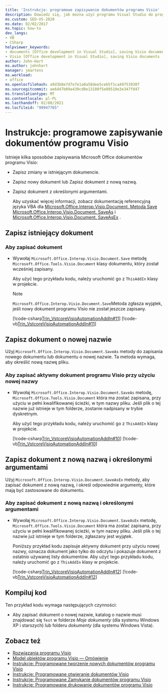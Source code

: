 ```yaml
---
title: 'Instrukcje: programowe zapisywanie dokumentów programu Visio'
description: Dowiedz się, jak można użyć programu Visual Studio do programistycznego zapisywania istniejących dokumentów programu Microsoft Visio i nowych dokumentów, które nie zostały jeszcze zapisane.
ms.custom: SEO-VS-2020
ms.date: 02/02/2017
ms.topic: how-to
dev_langs:
- VB
- CSharp
helpviewer_keywords:
- documents [Office development in Visual Studio], saving Visio documents
- Visio [Office development in Visual Studio], saving Visio documents
author: John-Hart
ms.author: johnhart
manager: jmartens
ms.workload:
- office
ms.openlocfilehash: a9d3b8e7d7e7e1a0a58dee5ceb5f1ca49753930f
ms.sourcegitcommit: ae6d47b09a439cd0e13180f5e89510e3e347fd47
ms.translationtype: MT
ms.contentlocale: pl-PL
ms.lasthandoff: 02/08/2021
ms.locfileid: "99947765"
---
```

# <a name="how-to-programmatically-save-visio-documents"></a>Instrukcje: programowe zapisywanie dokumentów programu Visio
  Istnieje kilka sposobów zapisywania Microsoft Office dokumentów programu Visio:

- Zapisz zmiany w istniejącym dokumencie.

- Zapisz nowy dokument lub Zapisz dokument z nową nazwą.

- Zapisz dokument z określonymi argumentami.

  Aby uzyskać więcej informacji, zobacz dokumentację referencyjną języka VBA dla [Microsoft.Office.Interop.Visio.Document. Metoda Save](/office/vba/api/Visio.Document.Save) [Microsoft.Office.Interop.Visio.Document. SaveAs](/office/vba/api/Visio.Document.SaveAs) i [Microsoft.Office.Interop.Visio.Document. SaveAsEx](/office/vba/api/Visio.Document.SaveAsEx) .

## <a name="save-an-existing-document"></a>Zapisz istniejący dokument

### <a name="to-save-a-document"></a>Aby zapisać dokument

- Wywołaj `Microsoft.Office.Interop.Visio.Document.Save` metodę `Microsoft.Office.Tools.Visio.Document` klasy dokumentu, który został wcześniej zapisany.

     Aby użyć tego przykładu kodu, należy uruchomić go z `ThisAddIn` klasy w projekcie.

    > [!NOTE]
    > `Microsoft.Office.Interop.Visio.Document.Save`Metoda zgłasza wyjątek, jeśli nowy dokument programu Visio nie został jeszcze zapisany.

     [!code-csharp[Trin_VstcoreVisioAutomationAddIn#11](../vsto/codesnippet/CSharp/trin_vstcorevisioautomationaddin/ThisAddIn.cs#11)]
     [!code-vb[Trin_VstcoreVisioAutomationAddIn#11](../vsto/codesnippet/VisualBasic/trin_vstcorevisioautomationaddin/ThisAddIn.vb#11)]

## <a name="save-a-document-with-a-new-name"></a>Zapisz dokument o nowej nazwie
 Użyj `Microsoft.Office.Interop.Visio.Document.SaveAs` metody do zapisania nowego dokumentu lub dokumentu o nowej nazwie. Ta metoda wymaga, aby określić nową nazwę pliku.

### <a name="to-save-the-active-visio-document-with-a-new-name"></a>Aby zapisać aktywny dokument programu Visio przy użyciu nowej nazwy

- Wywołaj `Microsoft.Office.Interop.Visio.Document.SaveAs` metodę, `Microsoft.Office.Tools.Visio.Document` która ma zostać zapisana, przy użyciu w pełni kwalifikowanej ścieżki, w tym nazwy pliku. Jeśli plik o tej nazwie już istnieje w tym folderze, zostanie nadpisany w trybie dyskretnym.

     Aby użyć tego przykładu kodu, należy uruchomić go z `ThisAddIn` klasy w projekcie.

     [!code-csharp[Trin_VstcoreVisioAutomationAddIn#10](../vsto/codesnippet/CSharp/trin_vstcorevisioautomationaddin/ThisAddIn.cs#10)]
     [!code-vb[Trin_VstcoreVisioAutomationAddIn#10](../vsto/codesnippet/VisualBasic/trin_vstcorevisioautomationaddin/ThisAddIn.vb#10)]

## <a name="save-a-document-with-a-new-name-and-specified-arguments"></a>Zapisz dokument z nową nazwą i określonymi argumentami
 Użyj `Microsoft.Office.Interop.Visio.Document.SaveAsEx` metody, aby zapisać dokument z nową nazwą, i określ odpowiednie argumenty, które mają być zastosowane do dokumentu.

### <a name="to-save-document-with-a-new-name-and-specified-arguments"></a>Aby zapisać dokument z nową nazwą i określonymi argumentami

- Wywołaj `Microsoft.Office.Interop.Visio.Document.SaveAsEx` metodę, `Microsoft.Office.Tools.Visio.Document` która ma zostać zapisana, przy użyciu w pełni kwalifikowanej ścieżki, w tym nazwy pliku. Jeśli plik o tej nazwie już istnieje w tym folderze, zgłaszany jest wyjątek.

     Poniższy przykład kodu zapisuje aktywny dokument przy użyciu nowej nazwy, oznacza dokument jako tylko do odczytu i pokazuje dokument z ostatnio używanej listy dokumentów. Aby użyć tego przykładu kodu, należy uruchomić go z `ThisAddIn` klasy w projekcie.

     [!code-csharp[Trin_VstcoreVisioAutomationAddIn#12](../vsto/codesnippet/CSharp/trin_vstcorevisioautomationaddin/ThisAddIn.cs#12)]
     [!code-vb[Trin_VstcoreVisioAutomationAddIn#12](../vsto/codesnippet/VisualBasic/trin_vstcorevisioautomationaddin/ThisAddIn.vb#12)]

## <a name="compile-the-code"></a>Kompiluj kod
 Ten przykład kodu wymaga następujących czynności:

- Aby zapisać dokument o nowej nazwie, katalog o nazwie musi znajdować się `Test` w folderze *Moje dokumenty* (dla systemu Windows XP i starszych) lub folderu *dokumenty* (dla systemu Windows Vista).

## <a name="see-also"></a>Zobacz też
- [Rozwiązania programu Visio](../vsto/visio-solutions.md)
- [Model obiektów programu Visio — Omówienie](../vsto/visio-object-model-overview.md)
- [Instrukcje: Programowane tworzenie nowych dokumentów programu Visio](../vsto/how-to-programmatically-create-new-visio-documents.md)
- [Instrukcje: Programowane otwieranie dokumentów Visio](../vsto/how-to-programmatically-open-visio-documents.md)
- [Instrukcje: Programowane Zamykanie dokumentów programu Visio](../vsto/how-to-programmatically-close-visio-documents.md)
- [Instrukcje: Programowane drukowanie dokumentów programu Visio](../vsto/how-to-programmatically-print-visio-documents.md)
